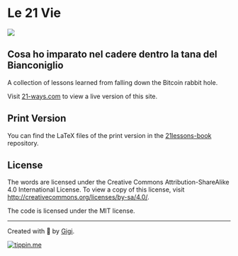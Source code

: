 # Le 21 Vie

![](https://21-ways.com/assets/images/bitcoin-orange-pill.jpg)

## Cosa ho imparato nel cadere dentro la tana del Bianconiglio

A collection of lessons learned from falling down the Bitcoin rabbit hole. 

Visit [21-ways.com](https://21-ways.com/) to view a live version of this site. 

## Print Version

You can find the LaTeX files of the print version in the [21lessons-book](https://github.com/21-lessons/21lessons-book) repository.

## License

The words are licensed under the Creative Commons Attribution-ShareAlike 4.0
International License. To view a copy of this license, visit
http://creativecommons.org/licenses/by-sa/4.0/.

The code is licensed under the MIT license.

---

Created with 🧡 by [Gigi](https://dergigi.com/support/).

[![tippin.me](https://badgen.net/badge/%E2%9A%A1%EF%B8%8Ftippin.me/@dergigi/F0918E)](https://tippin.me/@dergigi)
